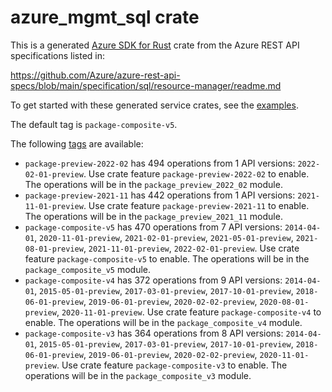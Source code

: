 # azure_mgmt_sql crate

This is a generated [Azure SDK for Rust](https://github.com/Azure/azure-sdk-for-rust) crate from the Azure REST API specifications listed in:

https://github.com/Azure/azure-rest-api-specs/blob/main/specification/sql/resource-manager/readme.md

To get started with these generated service crates, see the [examples](https://github.com/Azure/azure-sdk-for-rust/blob/main/services/README.md#examples).

The default tag is `package-composite-v5`.

The following [tags](https://github.com/Azure/azure-sdk-for-rust/blob/main/services/tags.md) are available:

- `package-preview-2022-02` has 494 operations from 1 API versions: `2022-02-01-preview`. Use crate feature `package-preview-2022-02` to enable. The operations will be in the `package_preview_2022_02` module.
- `package-preview-2021-11` has 442 operations from 1 API versions: `2021-11-01-preview`. Use crate feature `package-preview-2021-11` to enable. The operations will be in the `package_preview_2021_11` module.
- `package-composite-v5` has 470 operations from 7 API versions: `2014-04-01`, `2020-11-01-preview`, `2021-02-01-preview`, `2021-05-01-preview`, `2021-08-01-preview`, `2021-11-01-preview`, `2022-02-01-preview`. Use crate feature `package-composite-v5` to enable. The operations will be in the `package_composite_v5` module.
- `package-composite-v4` has 372 operations from 9 API versions: `2014-04-01`, `2015-05-01-preview`, `2017-03-01-preview`, `2017-10-01-preview`, `2018-06-01-preview`, `2019-06-01-preview`, `2020-02-02-preview`, `2020-08-01-preview`, `2020-11-01-preview`. Use crate feature `package-composite-v4` to enable. The operations will be in the `package_composite_v4` module.
- `package-composite-v3` has 364 operations from 8 API versions: `2014-04-01`, `2015-05-01-preview`, `2017-03-01-preview`, `2017-10-01-preview`, `2018-06-01-preview`, `2019-06-01-preview`, `2020-02-02-preview`, `2020-11-01-preview`. Use crate feature `package-composite-v3` to enable. The operations will be in the `package_composite_v3` module.